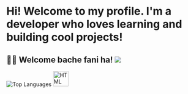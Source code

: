 # Hi! Welcome to my profile. I'm a developer who loves learning and building cool projects! 
## 👨‍💻 Welcome bache fani ha! <img src="https://readme-typing-svg.herokuapp.com?font=Fira+Code&size=24&duration=4000&pause=1000&color=F75C7E&center=true&vCenter=true&width=500&lines=Welcome+to+my+profile!;Cool+projects+are+on+the+way!;@Coding+_+TCC;" />
![Top Languages](https://github-readme-stats.vercel.app/api/top-langs/?username=HIZHASHARIFI1386&layout=compact&theme=radical)
<img src="https://cdn.jsdelivr.net/npm/simple-icons@v5/icons/html5.svg" width="40" height="40" alt="HTML" />

